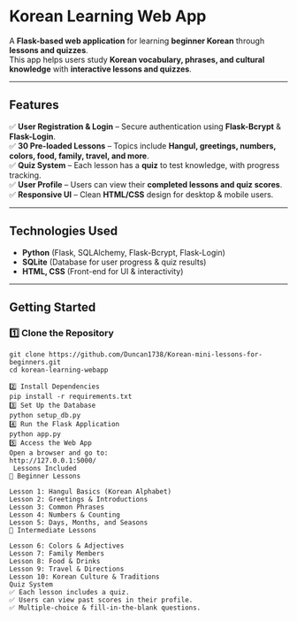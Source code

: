 #  Korean Learning Web App 

A **Flask-based web application** for learning **beginner Korean** through **lessons and quizzes**.  
This app helps users study **Korean vocabulary, phrases, and cultural knowledge** with **interactive lessons and quizzes**.

---

##  Features
✅ **User Registration & Login** – Secure authentication using **Flask-Bcrypt** & **Flask-Login**.  
✅ **30 Pre-loaded Lessons** – Topics include **Hangul, greetings, numbers, colors, food, family, travel, and more**.  
✅ **Quiz System** – Each lesson has a **quiz** to test knowledge, with progress tracking.  
✅ **User Profile** – Users can view their **completed lessons and quiz scores**.  
✅ **Responsive UI** – Clean **HTML/CSS** design for desktop & mobile users.  

---

## Technologies Used
- **Python** (Flask, SQLAlchemy, Flask-Bcrypt, Flask-Login)
- **SQLite** (Database for user progress & quiz results)
- **HTML, CSS** (Front-end for UI & interactivity)

---

## Getting Started

### 1️⃣ **Clone the Repository**
```
git clone https://github.com/Duncan1738/Korean-mini-lessons-for-beginners.git
cd korean-learning-webapp

2️⃣ Install Dependencies
pip install -r requirements.txt
3️⃣ Set Up the Database
python setup_db.py
4️⃣ Run the Flask Application
python app.py
5️⃣ Access the Web App
Open a browser and go to:
http://127.0.0.1:5000/
 Lessons Included
📌 Beginner Lessons

Lesson 1: Hangul Basics (Korean Alphabet)
Lesson 2: Greetings & Introductions
Lesson 3: Common Phrases
Lesson 4: Numbers & Counting
Lesson 5: Days, Months, and Seasons
📌 Intermediate Lessons

Lesson 6: Colors & Adjectives
Lesson 7: Family Members
Lesson 8: Food & Drinks
Lesson 9: Travel & Directions
Lesson 10: Korean Culture & Traditions
Quiz System
✅ Each lesson includes a quiz.
✅ Users can view past scores in their profile.
✅ Multiple-choice & fill-in-the-blank questions.
